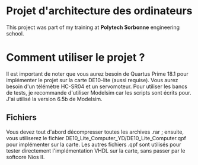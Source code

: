 # Projet d'architecture des ordinateurs
This project was part of my training at **Polytech Sorbonne** engineering school. 

# Comment utiliser le projet ?
Il est important de noter que vous aurez besoin de Quartus Prime 18.1 pour implémenter le projet sur la carte DE10-lite (aussi requise). Vous aurez besoin d'un télémètre HC-SR04 et un servomoteur. Pour utiliser les bancs de tests, je recommande d'utiliser Modelsim car les scripts sont écrits pour. J'ai utilisé la version 6.5b de Modelsim.


## Fichiers

Vous devez tout d'abord décompresser toutes les archives .rar ; ensuite, vous utiliserez le fichier DE10_Lite_Computer_YD/DE10_Lite_Computer.qpf pour implémenter sur la carte. Les autres fichiers .qpf sont utilisés pour tester directement l'implémentation VHDL sur la carte, sans passer par le softcore Nios II.

